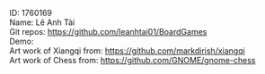 ID: 1760169<br/>
Name: Lê Anh Tài<br/>
Git repos: https://github.com/leanhtai01/BoardGames<br/>
Demo:<br/>
Art work of Xiangqi from: https://github.com/markdirish/xiangqi<br/>
Art work of Chess from: https://github.com/GNOME/gnome-chess<br/>
